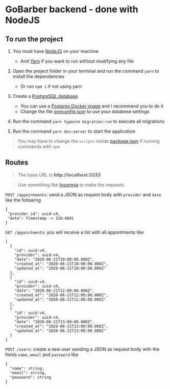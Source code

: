 # GoBarber backend - done with NodeJS

## To run the project

1. You must have [NodeJS](https://nodejs.org/en/download/) on your machine

   - And [Yarn](https://classic.yarnpkg.com/en/docs/install) if you want to run without modifying any file

2. Open the project folder in your terminal and run the command `yarn` to install the dependencies

   - Or run `npm i` if not using yarn

3. Create a [PostgreSQL database](https://www.postgresql.org/)

   - You can use a [Postgres Docker image](https://hub.docker.com/_/postgres) and I recommend you to do it
   - Change the file [ormconfig.json](https://github.com/enzorossetto/GoBarber_backend_with_NodeJS/blob/master/ormconfig.json) to use your databese settings

4. Run the command `yarn typeorm migration:run` to execute all migrations

5. Run the command `yarn dev:server` to start the application

> You may have to change the `scripts` inside [package.json](https://github.com/enzorossetto/GoBarber_backend_with_NodeJS/blob/master/package.json) if running commands with `npm`

## Routes

> The base URL is **http://localhost:3333**

> Use something like [Insomnia](https://insomnia.rest/download/) to make the requests

`POST /appointments`: send a JSON as request body with `provider` and `date` like the following

    {
     "provider_id": uuid-v4,
     "date": Timestamp -> ISO-8601
    }

`GET /appointments`: you will receive a list with all appontments like

    [
      {
        "id": uuid-v4,
        "provider": uuid-v4,
        "date": "2020-06-21T10:00:00.000Z",
        "created_at": "2020-06-21T10:00:00.000Z",
        "updated_at": "2020-06-21T10:00:00.000Z"
      },
      {
        "id": uuid-v4,
        "provider": uuid-v4,
        "date": "2020-06-21T12:00:00.000Z",
        "created_at": "2020-06-21T12:00:00.000Z",
        "updated_at": "2020-06-21T12:00:00.000Z"
      },
      {
        "id": uuid-v4,
        "provider": uuid-v4,
        "date": "2020-06-21T13:00:00.000Z",
        "created_at": "2020-06-21T13:00:00.000Z",
        "updated_at": "2020-06-21T13:00:00.000Z"
      }
    ]

`POST /users`: create a new user sending a JSON as request body with the fields `name`, `email` and `password` like

    {
      "name": string,
      "email": string,
      "password": string
    }
